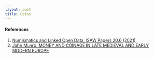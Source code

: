 ```yaml
---
layout: post
title: Coins
---
```


#### References

1. [Numismatics and Linked Open Data. ISAW Papers 20.6 (2021)](http://dlib.nyu.edu/awdl/isaw/isaw-papers/20-6/)
2. [John Munro. MONEY AND COINAGE IN LATE MEDIEVAL AND EARLY MODERN EUROPE](https://www.economics.utoronto.ca/munro5/MONEYLEC.htm)